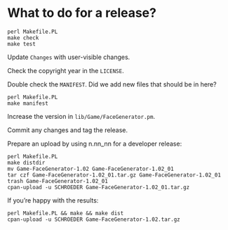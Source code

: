 # What to do for a release?

```
perl Makefile.PL
make check
make test
```

Update `Changes` with user-visible changes.

Check the copyright year in the `LICENSE`.

Double check the `MANIFEST`. Did we add new files that should be in
here?

```
perl Makefile.PL
make manifest
```

Increase the version in `lib/Game/FaceGenerator.pm`.

Commit any changes and tag the release.

Prepare an upload by using n.nn_nn for a developer release:

```
perl Makefile.PL
make distdir
mv Game-FaceGenerator-1.02 Game-FaceGenerator-1.02_01
tar czf Game-FaceGenerator-1.02_01.tar.gz Game-FaceGenerator-1.02_01
trash Game-FaceGenerator-1.02_01
cpan-upload -u SCHROEDER Game-FaceGenerator-1.02_01.tar.gz
```

If you’re happy with the results:

```
perl Makefile.PL && make && make dist
cpan-upload -u SCHROEDER Game-FaceGenerator-1.02.tar.gz
```
